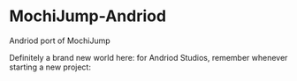 # MochiJump-Andriod
Andriod port of MochiJump

Definitely a brand new world here: for Andriod Studios, remember whenever starting a new project:
<style name = "AppTheme" parent = "Base.Theme.AppCompat.Light.DarkActionBar"> <- must be set, default config is incorrect.


https://developer.android.com/guide/topics/ui/custom-components
